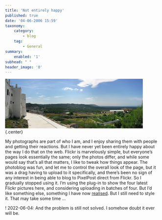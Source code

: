 ```yaml
---
title: 'Not entirely happy'
published: true
date: '04-06-2006 15:59'
taxonomy:
    category:
        - blog
    tag:
        - General
summary:
    enabled: '1'
subhead: " "
header_image: '0'
---
```


![Panorama of the plain of Bari taken from Ostuni](OstuniPanorama-1.jpg){.center}

My photographs are part of who I am, and I enjoy sharing them with people and getting their reactions. But I have never yet been entirely happy about the way I do that on the web. Flickr is marvelously simple, but everyone’s pages look essentially the same; only the photos differ, and while some would say that’s all that matters, I like to tweak how things appear. The photoblog was fun, and let me to control the overall look of the page, but it was a drag having to upload to it specifically, and there’s been no sign of any interest in being able to blog to PixelPost direct from Flickr. So I gradually stopped using it. I’m using the plug-in to show the four latest Flickr pictures here, and considering uploading in batches of four. But I’d like something else, something I have now [realised](https://web.archive.org/web/20070812042004/http://jeremycherfas.net/wp/photos-main/). But I still need to style it. That may take some time ...

! 2022-06-04: And the problem is still not solved. I somehow doubt it ever will be.



